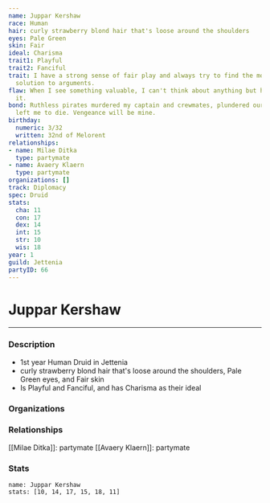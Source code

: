 ```yaml
---
name: Juppar Kershaw
race: Human
hair: curly strawberry blond hair that's loose around the shoulders
eyes: Pale Green
skin: Fair
ideal: Charisma
trait1: Playful
trait2: Fanciful
trait: I have a strong sense of fair play and always try to find the most equitable
  solution to arguments.
flaw: When I see something valuable, I can't think about anything but how to steal
  it.
bond: Ruthless pirates murdered my captain and crewmates, plundered our ship, and
  left me to die. Vengeance will be mine.
birthday:
  numeric: 3/32
  written: 32nd of Melorent
relationships:
- name: Milae Ditka
  type: partymate
- name: Avaery Klaern
  type: partymate
organizations: []
track: Diplomacy
spec: Druid
stats:
  cha: 11
  con: 17
  dex: 14
  int: 15
  str: 10
  wis: 18
year: 1
guild: Jettenia
partyID: 66
---
```

# Juppar Kershaw
---
### Description
- 1st year Human Druid in Jettenia
- curly strawberry blond hair that's loose around the shoulders, Pale Green eyes, and Fair skin
- Is Playful and Fanciful, and has Charisma as their ideal

### Organizations
### Relationships
[[Milae Ditka]]: partymate
[[Avaery Klaern]]: partymate
### Stats
```statblock
name: Juppar Kershaw
stats: [10, 14, 17, 15, 18, 11]
```